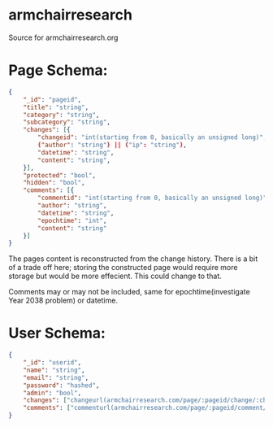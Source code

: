 # armchairresearch
Source for armchairresearch.org

# Page Schema:
```json
{
    "_id": "pageid",
    "title": "string",
    "category": "string",
    "subcategory": "string",
    "changes": [{
        "changeid": "int(starting from 0, basically an unsigned long)",
        ("author": "string") || ("ip": "string"),
        "datetime": "string",
        "content": "string",
    }],
    "protected": "bool",
    "hidden": "bool",
    "comments": [{
        "commentid": "int(starting from 0, basically an unsigned long)",
        "author": "string",
        "datetime": "string",
        "epochtime": "int",
        "content": "string"
    }]
}
```

The pages content is reconstructed from the change history.  There is a bit of a trade off here; storing the constructed page would require more storage but would be more effecient.  This could change to that.

Comments may or may not be included, same for epochtime(investigate Year 2038 problem) or datetime.

# User Schema:
```json
{
    "_id": "userid",
    "name": "string",
    "email": "string",
    "password": "hashed",
    "admin": "bool",
    "changes": ["changeurl(armchairresearch.com/page/:pageid/change/:changeid)"],
    "comments": ["commenturl(armchairresearch.com/page/:pageid/comment/:commentid"]
}
```
